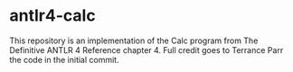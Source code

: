 # antlr4-calc
This repository is an implementation of the Calc program from The Definitive ANTLR 4 Reference chapter 4.  Full credit goes to Terrance Parr the code in the initial commit.
